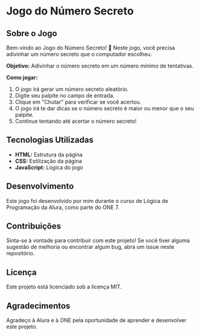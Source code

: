 # Jogo do Número Secreto 

##  Sobre o Jogo

Bem-vindo ao Jogo do Número Secreto! 🎲 Neste jogo, você precisa adivinhar um número secreto que o computador escolheu. 

**Objetivo:** Adivinhar o número secreto em um número mínimo de tentativas.

**Como jogar:**

1. O jogo irá gerar um número secreto aleatório.
2. Digite seu palpite no campo de entrada.
3. Clique em "Chutar" para verificar se você acertou.
4. O jogo irá te dar dicas se o número secreto é maior ou menor que o seu palpite.
5. Continue tentando até acertar o número secreto!

## Tecnologias Utilizadas

* **HTML:** Estrutura da página
* **CSS:** Estilização da página
* **JavaScript:** Lógica do jogo

## Desenvolvimento

Este jogo foi desenvolvido por mim durante o curso de Lógica de Programação da Alura, como parte do ONE 7. 

##  Contribuições

Sinta-se à vontade para contribuir com este projeto! Se você tiver alguma sugestão de melhoria ou encontrar algum bug, abra um issue neste repositório.

##  Licença

Este projeto está licenciado sob a licença MIT.

##  Agradecimentos

Agradeço à Alura e à ONE pela oportunidade de aprender e desenvolver este projeto.
